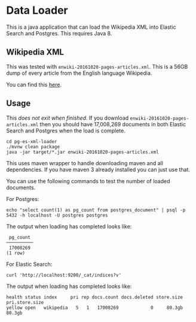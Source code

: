 Data Loader
===========

This is a java application that can load the Wikipedia XML into Elastic Search
and Postgres. This requires Java 8.

Wikipedia XML
-------------

This was tested with `enwiki-20161020-pages-articles.xml`. This is a 56GB dump
of every article from the English language Wikipedia.

You can find this [here](https://en.wikipedia.org/wiki/Wikipedia:Database_download#English-language_Wikipedia).

Usage
-----

This _does not exit when finished_. If you download
`enwiki-20161020-pages-articles.xml` then you should have 17,008,269 documents
in both Elastic Search and Postgres when the load is complete.

```
cd pg-es-xml-loader
./mvnw clean package
java -jar target/*.jar enwiki-20161020-pages-articles.xml
```

This uses maven wrapper to handle downloading maven and all dependencies. If
you have maven 3 already installed you can just use that.

You can use the following commands to test the number of loaded documents.

For Postgres:
```
echo "select count(1) as pg_count from postgres_document" | psql -p 5432 -h localhost -U postgres postgres
```

The output when loading has completed looks like:
```
 pg_count
──────────
 17008269
(1 row)
```


For Elastic Search:
```
curl 'http://localhost:9200/_cat/indices?v'
```

The output when loading has completed looks like:
```
health status index     pri rep docs.count docs.deleted store.size pri.store.size
yellow open   wikipedia   5   1   17008269            0     80.3gb         80.3gb
```
